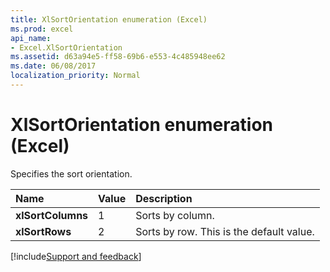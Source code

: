 ```yaml
---
title: XlSortOrientation enumeration (Excel)
ms.prod: excel
api_name:
- Excel.XlSortOrientation
ms.assetid: d63a94e5-ff58-69b6-e553-4c485948ee62
ms.date: 06/08/2017
localization_priority: Normal
---
```



# XlSortOrientation enumeration (Excel)

Specifies the sort orientation.



|Name|Value|Description|
|:-----|:-----|:-----|
| **xlSortColumns**|1|Sorts by column.|
| **xlSortRows**|2|Sorts by row. This is the default value.|

[!include[Support and feedback](~/includes/feedback-boilerplate.md)]
